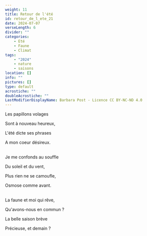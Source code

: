 ```yaml
---
weight: 11
title: Retour de l'été
id: retour_de_l_ete_21
date: 2024-07-07
verseLength: 6
divider: ""
categories:
    - Eté
    - Faune
    - Climat
tags:
    - "2024"
    - nature
    - saisons
location: []
info: ""
pictures: []
type: default
acrostiche: ""
doubleAcrostiche: ""
LastModifierDisplayName: Barbara Post - Licence CC BY-NC-ND 4.0
---
```

Les papillons volages

Sont à nouveau heureux,

L'été dicte ses phrases

A mon coeur désireux.

 \
Je me confonds au souffle

Du soleil et du vent,

Plus rien ne se camoufle,

Osmose comme avant.

 \
La faune et moi qui rêve,

Qu'avons-nous en commun ?

La belle saison brève

Précieuse, et demain ?
